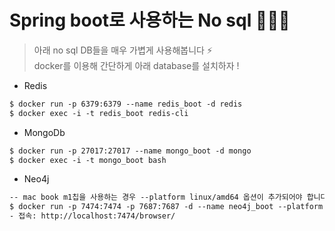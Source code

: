 # Spring boot로 사용하는 No sql 👋👋👋

> 아래 no sql DB들을 매우 가볍게 사용해봅니다 ⚡️  
> docker를 이용해 간단하게 아래 database를 설치하자 !
- Redis
```xml
$ docker run -p 6379:6379 --name redis_boot -d redis
$ docker exec -i -t redis_boot redis-cli
```

- MongoDb
```xml
$ docker run -p 27017:27017 --name mongo_boot -d mongo
$ docker exec -i -t mongo_boot bash
```

- Neo4j
```xml
-- mac book m1칩을 사용하는 경우 --platform linux/amd64 옵션이 추가되어야 합니다. 
$ docker run -p 7474:7474 -p 7687:7687 -d --name neo4j_boot --platform linux/amd64 neo4j
- 접속: http://localhost:7474/browser/
```

